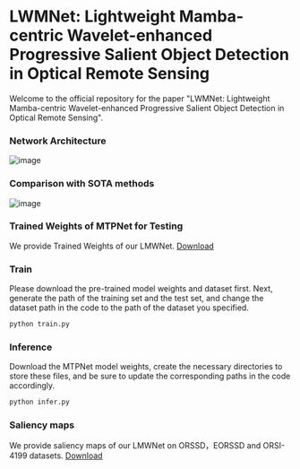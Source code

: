 # LWMNet: Lightweight Mamba-centric Wavelet-enhanced Progressive Salient Object Detection in Optical Remote Sensing

Welcome to the official repository for the paper "LWMNet: Lightweight Mamba-centric Wavelet-enhanced Progressive Salient Object Detection in Optical Remote Sensing".

### Network Architecture

![image](https://github.com/elaxEgan/LWMNet/blob/main/img/LMWNet.jpeg)

### Comparison with SOTA methods

![image](https://github.com/elaxEgan/LWMNet/blob/main/img/exp.jpeg)

### Trained Weights of MTPNet for Testing
We provide Trained Weights of our LMWNet.
[Download](https://pan.baidu.com/s/1FcqegbFOtavmv4FZLpipEg&pwd=48ow)

### Train
Please download the pre-trained model weights and dataset first. Next, generate the path of the training set and the test set, and change the dataset path in the code to the path of the dataset you specified.

~~~python
python train.py
~~~

### Inference
Download the MTPNet model weights, create the necessary directories to store these files, and be sure to update the corresponding paths in the code accordingly. 

~~~python
python infer.py
~~~

### Saliency maps
We provide saliency maps of our LMWNet on ORSSD，EORSSD and ORSI-4199 datasets.
[Download](https://pan.baidu.com/s/1E5RBCvGUhaOTOUmxoOVFKA&pwd=shst)
